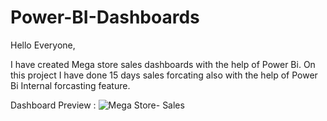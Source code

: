 # Power-BI-Dashboards
Hello Everyone,

I have created Mega store sales dashboards with the help of Power Bi.
On this project I have done 15 days sales forcating also with the help of Power Bi Internal forcasting feature.

Dashboard Preview :
![Mega Store- Sales](https://github.com/DharmjeetRawat/Power-BI-Dashboards/assets/159697831/46e1f941-ca07-41fd-9c42-a5aa83ee9eaa)
